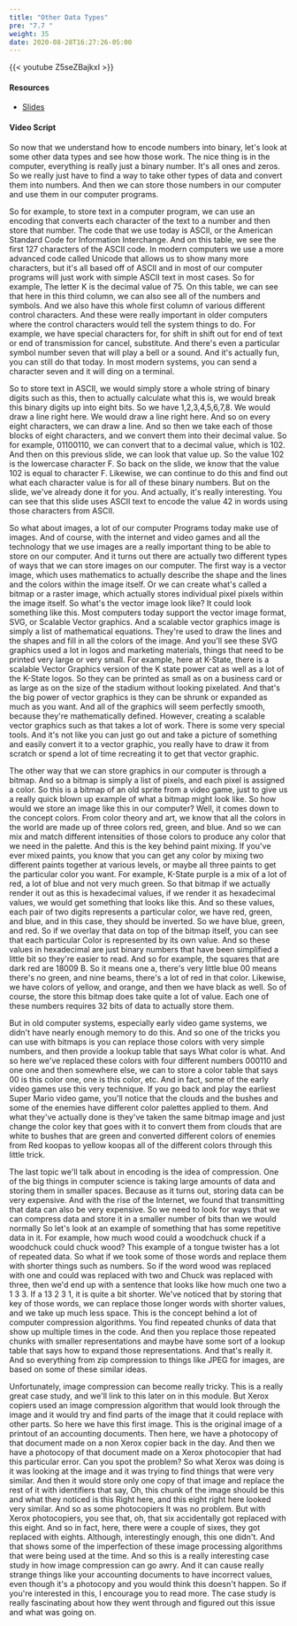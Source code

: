 ```yaml
---
title: "Other Data Types"
pre: "7.7 "
weight: 35
date: 2020-08-28T16:27:26-05:00
---
```


{{< youtube Z5seZBajkxI >}}

#### Resources
* [Slides](../slides/7-Encoding.pdf)

#### Video Script

So now that we understand how to encode numbers into binary, let's look at some other data types and see how those work. The nice thing is in the computer, everything is really just a binary number. It's all ones and zeros. So we really just have to find a way to take other types of data and convert them into numbers. And then we can store those numbers in our computer and use them in our computer programs. 

So for example, to store text in a computer program, we can use an encoding that converts each character of the text to a number and then store that number. The code that we use today is ASCII, or the American Standard Code for Information Interchange. And on this table, we see the first 127 characters of the ASCII code. In modern computers we use a more advanced code called Unicode that allows us to show many more characters, but it's all based off of ASCII and in most of our computer programs will just work with simple ASCII text in most cases. So for example, The letter K is the decimal value of 75. On this table, we can see that here in this third column, we can also see all of the numbers and symbols. And we also have this whole first column of various different control characters. And these were really important in older computers where the control characters would tell the system things to do. For example, we have special characters for, for shift in shift out for end of text or end of transmission for cancel, substitute. And there's even a particular symbol number seven that will play a bell or a sound. And it's actually fun, you can still do that today. In most modern systems, you can send a character seven and it will ding on a terminal. 

So to store text in ASCII, we would simply store a whole string of binary digits such as this, then to actually calculate what this is, we would break this binary digits up into eight bits. So we have 1,2,3,4,5,6,7,8. We would draw a line right here. We would draw a line right here. And so on every eight characters, we can draw a line. And so then we take each of those blocks of eight characters, and we convert them into their decimal value. So for example, 01100110, we can convert that to a decimal value, which is 102. And then on this previous slide, we can look that value up. So the value 102 is the lowercase character F. So back on the slide, we know that the value 102 is equal to character F. Likewise, we can continue to do this and find out what each character value is for all of these binary numbers. But on the slide, we've already done it for you. And actually, it's really interesting. You can see that this slide uses ASCII text to encode the value 42 in words using those characters from ASCII. 

So what about images, a lot of our computer Programs today make use of images. And of course, with the internet and video games and all the technology that we use images are a really important thing to be able to store on our computer. And it turns out there are actually two different types of ways that we can store images on our computer. The first way is a vector image, which uses mathematics to actually describe the shape and the lines and the colors within the image itself. Or we can create what's called a bitmap or a raster image, which actually stores individual pixel pixels within the image itself. So what's the vector image look like? It could look something like this. Most computers today support the vector image format, SVG, or Scalable Vector graphics. And a scalable vector graphics image is simply a list of mathematical equations. They're used to draw the lines and the shapes and fill in all the colors of the image. And you'll see these SVG graphics used a lot in logos and marketing materials, things that need to be printed very large or very small. For example, here at K-State, there is a scalable Vector Graphics version of the K state power cat as well as a lot of the K-State logos. So they can be printed as small as on a business card or as large as on the size of the stadium without looking pixelated. And that's the big power of vector graphics is they can be shrunk or expanded as much as you want. And all of the graphics will seem perfectly smooth, because they're mathematically defined. However, creating a scalable vector graphics such as that takes a lot of work. There is some very special tools. And it's not like you can just go out and take a picture of something and easily convert it to a vector graphic, you really have to draw it from scratch or spend a lot of time recreating it to get that vector graphic. 

The other way that we can store graphics in our computer is through a bitmap. And so a bitmap is simply a list of pixels, and each pixel is assigned a color. So this is a bitmap of an old sprite from a video game, just to give us a really quick blown up example of what a bitmap might look like. So how would we store an image like this in our computer? Well, it comes down to the concept colors. From color theory and art, we know that all the colors in the world are made up of three colors red, green, and blue. And so we can mix and match different intensities of those colors to produce any color that we need in the palette. And this is the key behind paint mixing. If you've ever mixed paints, you know that you can get any color by mixing two different paints together at various levels, or maybe all three paints to get the particular color you want. For example, K-State purple is a mix of a lot of red, a lot of blue and not very much green. So that bitmap if we actually render it out as this is hexadecimal values, if we render it as hexadecimal values, we would get something that looks like this. And so these values, each pair of two digits represents a particular color, we have red, green, and blue, and in this case, they should be inverted. So we have blue, green, and red. So if we overlay that data on top of the bitmap itself, you can see that each particular Color is represented by its own value. And so these values in hexadecimal are just binary numbers that have been simplified a little bit so they're easier to read. And so for example, the squares that are dark red are 18009 B. So it means one a, there's very little blue 00 means there's no green, and nine beams, there's a lot of red in that color. Likewise, we have colors of yellow, and orange, and then we have black as well. So of course, the store this bitmap does take quite a lot of value. Each one of these numbers requires 32 bits of data to actually store them. 

But in old computer systems, especially early video game systems, we didn't have nearly enough memory to do this. And so one of the tricks you can use with bitmaps is you can replace those colors with very simple numbers, and then provide a lookup table that says What color is what. And so here we've replaced these colors with four different numbers 000110 and one one and then somewhere else, we can to store a color table that says 00 is this color one, one is this color, etc. And in fact, some of the early video games use this very technique. If you go back and play the earliest Super Mario video game, you'll notice that the clouds and the bushes and some of the enemies have different color palettes applied to them. And what they've actually done is they've taken the same bitmap image and just change the color key that goes with it to convert them from clouds that are white to bushes that are green and converted different colors of enemies from Red koopas to yellow koopas all of the different colors through this little trick. 

The last topic we'll talk about in encoding is the idea of compression. One of the big things in computer science is taking large amounts of data and storing them in smaller spaces. Because as it turns out, storing data can be very expensive. And with the rise of the Internet, we found that transmitting that data can also be very expensive. So we need to look for ways that we can compress data and store it in a smaller number of bits than we would normally So let's look at an example of something that has some repetitive data in it. For example, how much wood could a woodchuck chuck if a woodchuck could chuck wood? This example of a tongue twister has a lot of repeated data. So what if we took some of those words and replace them with shorter things such as numbers. So if the word wood was replaced with one and could was replaced with two and Chuck was replaced with three, then we'd end up with a sentence that looks like how much one two a 1 3 3. If a 13 2 3 1, it is quite a bit shorter. We've noticed that by storing that key of those words, we can replace those longer words with shorter values, and we take up much less space. This is the concept behind a lot of computer compression algorithms. You find repeated chunks of data that show up multiple times in the code. And then you replace those repeated chunks with smaller representations and maybe have some sort of a lookup table that says how to expand those representations. And that's really it. And so everything from zip compression to things like JPEG for images, are based on some of these similar ideas. 

Unfortunately, image compression can become really tricky. This is a really great case study, and we'll link to this later on in this module. But Xerox copiers used an image compression algorithm that would look through the image and it would try and find parts of the image that it could replace with other parts. So here we have this first image. This is the original image of a printout of an accounting documents. Then here, we have a photocopy of that document made on a non Xerox copier back in the day. And then we have a photocopy of that document made on a Xerox photocopier that had this particular error. Can you spot the problem? So what Xerox was doing is it was looking at the image and it was trying to find things that were very similar. And then it would store only one copy of that image and replace the rest of it with identifiers that say, Oh, this chunk of the image should be this and what they noticed is this Right here, and this eight right here looked very similar. And so as some photocopiers It was no problem. But with Xerox photocopiers, you see that, oh, that six accidentally got replaced with this eight. And so in fact, here, there were a couple of sixes, they got replaced with eights. Although, interestingly enough, this one didn't. And that shows some of the imperfection of these image processing algorithms that were being used at the time. And so this is a really interesting case study in how image compression can go awry. And it can cause really strange things like your accounting documents to have incorrect values, even though it's a photocopy and you would think this doesn't happen. So if you're interested in this, I encourage you to read more. The case study is really fascinating about how they went through and figured out this issue and what was going on.